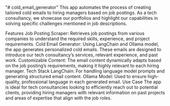 "# cold_email_generator" 
This app automates the process of creating tailored cold emails to hiring managers based on job postings. As a tech consultancy, we showcase our portfolios and highlight our capabilities in solving specific challenges mentioned in job descriptions.

Features
Job Posting Scraper: Retrieves job postings from various companies to understand the required skills, experience, and project requirements.
Cold Email Generator: Using LangChain and Ollama model, the app generates personalized cold emails. These emails are designed to introduce our tech consultancy’s services, relevant experience, and past work.
Customizable Content: The email content dynamically adapts based on the job posting’s requirements, making it highly relevant to each hiring manager.
Tech Stack
LangChain: For handling language model prompts and generating structured email content.
Ollama Model: Used to ensure high-quality, professional language in each generated email.
Use Case
The app is ideal for tech consultancies looking to efficiently reach out to potential clients, providing hiring managers with relevant information on past projects and areas of expertise that align with the job roles.
